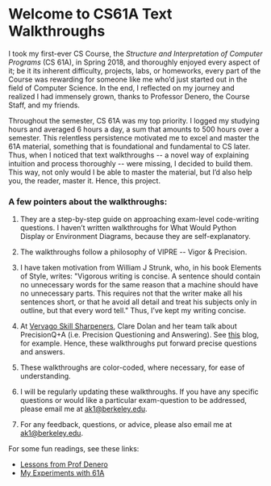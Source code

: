 # Welcome to CS61A Text Walkthroughs

I took my first-ever CS Course, the _Structure and Interpretation of Computer Programs_ (CS 61A), in Spring 2018, and thoroughly enjoyed every aspect of it; be it its inherent difficulty, projects, labs, or homeworks, every part of the Course was rewarding for someone like me who’d just started out in the field of Computer Science. In the end, I reflected on my journey and realized I had immensely grown, thanks to Professor Denero, the Course Staff, and my friends. 

Throughout the semester, CS 61A was my top priority. I logged my studying hours and averaged 6 hours a day, a sum that amounts to 500 hours over a semester. This relentless persistence motivated me to excel and master the 61A material, something that is foundational and fundamental to CS later. Thus, when I noticed that text walkthroughs -- a novel way of explaining intuition and process thoroughly -- were missing, I decided to build them. This way, not only would I be able to master the material, but I’d also help you, the reader, master it. Hence, this project. 

### A few pointers about the walkthroughs:
1. They are a step-by-step guide on approaching exam-level code-writing questions. I haven’t written walkthroughs for What Would Python Display or Environment Diagrams, because they are self-explanatory.

2. The walkthroughs follow a philosophy of VIPRE -- Vigor & Precision. 

3. I have taken motivation from William J Strunk, who, in his book Elements of Style, writes: 
"Vigorous writing is concise. A sentence should contain no unnecessary words for the same reason that a machine should have   no unnecessary parts. This requires not that the writer make all his sentences short, or that he avoid all detail and treat   his subjects only in outline, but that every word tell."
  Thus, I’ve kept my writing concise. 

4. At [Vervago Skill Sharpeners](https://www.vervago.com/!), Clare Dolan and her team talk about PrecisionQ+A (i.e. Precision Questioning and Answering). See [this](https://www.vervago.com/skill-sharpeners/precision-questioning/!) blog, for example. Hence, these walkthroughs put forward precise questions and answers. 

5. These walkthroughs are color-coded, where necessary, for ease of understanding. 

6. I will be regularly updating these walkthroughs. If you have any specific questions or would like a particular exam-question to be addressed, please email me at ak1@berkeley.edu. 

7. For any feedback, questions, or advice, please also email me at ak1@berkeley.edu. 

For some fun readings, see these links:
- [Lessons from Prof Denero](https://medium.com/@abhinavkejriwal/life-1-0-1-lessons-from-a-computer-scientist-a007a05ffa11!) 
- [My Experiments with 61A](https://medium.com/@abhinavkejriwal/my-encounters-with-cs-61a-883abbf4cb78!)

